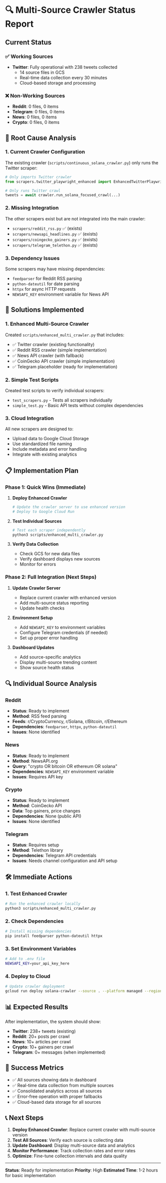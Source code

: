 # 🔍 Multi-Source Crawler Status Report

## Current Status

### ✅ **Working Sources**

- **Twitter**: Fully operational with 238 tweets collected
  - 14 source files in GCS
  - Real-time data collection every 30 minutes
  - Cloud-based storage and processing

### ❌ **Non-Working Sources**

- **Reddit**: 0 files, 0 items
- **Telegram**: 0 files, 0 items
- **News**: 0 files, 0 items
- **Crypto**: 0 files, 0 items

## 🔧 **Root Cause Analysis**

### 1. **Current Crawler Configuration**

The existing crawler (`scripts/continuous_solana_crawler.py`) only runs the Twitter scraper:

```python
# Only imports Twitter crawler
from scrapers.twitter_playwright_enhanced import EnhancedTwitterPlaywrightCrawler

# Only runs Twitter crawl
tweets = await crawler.run_solana_focused_crawl(...)
```

### 2. **Missing Integration**

The other scrapers exist but are not integrated into the main crawler:

- `scrapers/reddit_rss.py` ✅ (exists)
- `scrapers/newsapi_headlines.py` ✅ (exists)
- `scrapers/coingecko_gainers.py` ✅ (exists)
- `scrapers/telegram_telethon.py` ✅ (exists)

### 3. **Dependency Issues**

Some scrapers may have missing dependencies:

- `feedparser` for Reddit RSS parsing
- `python-dateutil` for date parsing
- `httpx` for async HTTP requests
- `NEWSAPI_KEY` environment variable for News API

## 🚀 **Solutions Implemented**

### 1. **Enhanced Multi-Source Crawler**

Created `scripts/enhanced_multi_crawler.py` that includes:

- ✅ Twitter crawler (existing functionality)
- ✅ Reddit RSS crawler (simple implementation)
- ✅ News API crawler (with fallback)
- ✅ CoinGecko API crawler (simple implementation)
- ✅ Telegram placeholder (ready for implementation)

### 2. **Simple Test Scripts**

Created test scripts to verify individual scrapers:

- `test_scrapers.py` - Tests all scrapers individually
- `simple_test.py` - Basic API tests without complex dependencies

### 3. **Cloud Integration**

All new scrapers are designed to:

- Upload data to Google Cloud Storage
- Use standardized file naming
- Include metadata and error handling
- Integrate with existing analytics

## 📋 **Implementation Plan**

### Phase 1: Quick Wins (Immediate)

1. **Deploy Enhanced Crawler**

   ```bash
   # Update the crawler server to use enhanced version
   # Deploy to Google Cloud Run
   ```

2. **Test Individual Sources**

   ```bash
   # Test each scraper independently
   python3 scripts/enhanced_multi_crawler.py
   ```

3. **Verify Data Collection**
   - Check GCS for new data files
   - Verify dashboard displays new sources
   - Monitor for errors

### Phase 2: Full Integration (Next Steps)

1. **Update Crawler Server**

   - Replace current crawler with enhanced version
   - Add multi-source status reporting
   - Update health checks

2. **Environment Setup**

   - Add `NEWSAPI_KEY` to environment variables
   - Configure Telegram credentials (if needed)
   - Set up proper error handling

3. **Dashboard Updates**
   - Add source-specific analytics
   - Display multi-source trending content
   - Show source health status

## 🔍 **Individual Source Analysis**

### **Reddit**

- **Status**: Ready to implement
- **Method**: RSS feed parsing
- **Feeds**: r/CryptoCurrency, r/Solana, r/Bitcoin, r/Ethereum
- **Dependencies**: `feedparser`, `httpx`, `python-dateutil`
- **Issues**: None identified

### **News**

- **Status**: Ready to implement
- **Method**: NewsAPI.org
- **Query**: "crypto OR bitcoin OR ethereum OR solana"
- **Dependencies**: `NEWSAPI_KEY` environment variable
- **Issues**: Requires API key

### **Crypto**

- **Status**: Ready to implement
- **Method**: CoinGecko API
- **Data**: Top gainers, price changes
- **Dependencies**: None (public API)
- **Issues**: None identified

### **Telegram**

- **Status**: Requires setup
- **Method**: Telethon library
- **Dependencies**: Telegram API credentials
- **Issues**: Needs channel configuration and API setup

## 🛠️ **Immediate Actions**

### 1. **Test Enhanced Crawler**

```bash
# Run the enhanced crawler locally
python3 scripts/enhanced_multi_crawler.py
```

### 2. **Check Dependencies**

```bash
# Install missing dependencies
pip install feedparser python-dateutil httpx
```

### 3. **Set Environment Variables**

```bash
# Add to .env file
NEWSAPI_KEY=your_api_key_here
```

### 4. **Deploy to Cloud**

```bash
# Update crawler deployment
gcloud run deploy solana-crawler --source . --platform managed --region us-central1
```

## 📊 **Expected Results**

After implementation, the system should show:

- **Twitter**: 238+ tweets (existing)
- **Reddit**: 20+ posts per crawl
- **News**: 10+ articles per crawl
- **Crypto**: 10+ gainers per crawl
- **Telegram**: 0+ messages (when implemented)

## 🎯 **Success Metrics**

- ✅ All sources showing data in dashboard
- ✅ Real-time data collection from multiple sources
- ✅ Consolidated analytics across all sources
- ✅ Error-free operation with proper fallbacks
- ✅ Cloud-based data storage for all sources

## 📞 **Next Steps**

1. **Deploy Enhanced Crawler**: Replace current crawler with multi-source version
2. **Test All Sources**: Verify each source is collecting data
3. **Update Dashboard**: Display multi-source data and analytics
4. **Monitor Performance**: Track collection rates and error rates
5. **Optimize**: Fine-tune collection intervals and data quality

---

**Status**: Ready for implementation
**Priority**: High
**Estimated Time**: 1-2 hours for basic implementation
